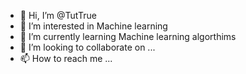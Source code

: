 - 👋 Hi, I’m @TutTrue
- 👀 I’m interested in Machine learning
- 🌱 I’m currently learning Machine learning algorthims
- 💞️ I’m looking to collaborate on ...
- 📫 How to reach me ...

<!---
TutTrue/TutTrue is a ✨ special ✨ repository because its `README.md` (this file) appears on your GitHub profile.
You can click the Preview link to take a look at your changes.
--->
